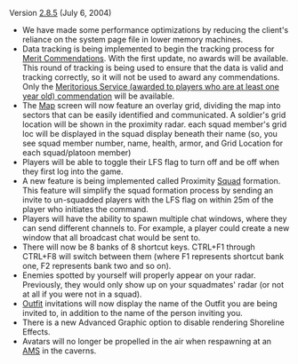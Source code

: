 Version [2.8.5](2.8.5.md) (July 6, 2004)

- We have made some performance optimizations by reducing the client's reliance
  on the system page file in lower memory machines.
- Data tracking is being implemented to begin the tracking process for
  [Merit Commendations](../merits/index.md). With the first
  update, no awards will be available. This round of tracking is being used to
  ensure that the data is valid and tracking correctly, so it will not be used
  to award any commendations. Only the
  [Meritorious Service (awarded to players who are at least one year old) commendation](../merits/Term_of_Service.md)
  will be available.
- The [Map](../terminology/Continental_Map.md) screen will now feature an overlay grid,
  dividing the map into sectors that can be easily identified and communicated.
  A soldier's grid location will be shown in the proximity radar. each squad
  member's grid loc will be displayed in the squad display beneath their name
  (so, you see squad member number, name, health, armor, and Grid Location for
  each squad/platoon member)
- Players will be able to toggle their LFS flag to turn off and be off when they
  first log into the game.
- A new feature is being implemented called Proximity
  [Squad](../terminology/Squad.md) formation. This feature will simplify the
  squad formation process by sending an invite to un-squadded players with the
  LFS flag on within 25m of the player who initiates the command.
- Players will have the ability to spawn multiple chat windows, where they can
  send different channels to. For example, a player could create a new window
  that all broadcast chat would be sent to.
- There will now be 8 banks of 8 shortcut keys. CTRL+F1 through CTRL+F8 will
  switch between them (where F1 represents shortcut bank one, F2 represents bank
  two and so on).
- Enemies spotted by yourself will properly appear on your radar. Previously,
  they would only show up on your squadmates' radar (or not at all if you were
  not in a squad).
- [Outfit](../terminology/Outfit.md) invitations will now display the name of
  the Outfit you are being invited to, in addition to the name of the person
  inviting you.
- There is a new Advanced Graphic option to disable rendering Shoreline Effects.
- Avatars will no longer be propelled in the air when respawning at an
  [AMS](../vehicles/Advanced_Mobile_Station.md) in the caverns.
